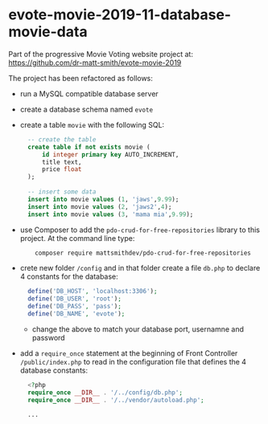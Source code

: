 # evote-movie-2019-11-database-movie-data


Part of the progressive Movie Voting website project at:
https://github.com/dr-matt-smith/evote-movie-2019

The project has been refactored as follows:

- run a MySQL compatible database server

- create a database schema named `evote`

- create a table `movie` with the following SQL:

    ```sql
      -- create the table
      create table if not exists movie (
          id integer primary key AUTO_INCREMENT,
          title text,
          price float
      );
      
      -- insert some data
      insert into movie values (1, 'jaws',9.99);
      insert into movie values (2, 'jaws2',4);
      insert into movie values (3, 'mama mia',9.99);
    ```

- use Composer to add the `pdo-crud-for-free-repositories` library to this project. At the command line type:

    ```bash
        composer require mattsmithdev/pdo-crud-for-free-repositories
    ```
    
- crete new folder `/config` and in that folder create a file `db.php` to declare 4 constants for the database:

    ```php
      define('DB_HOST', 'localhost:3306');
      define('DB_USER', 'root');
      define('DB_PASS', 'pass');
      define('DB_NAME', 'evote');
    ```
    
    - change the above to match your database port, usernamne and password
    
- add a `require_once` statement at the beginning of Front Controller `/public/index.php` to read in the configuration file that defines the 4 database constants:

    ```php
      <?php
      require_once __DIR__ . '/../config/db.php';
      require_once __DIR__ . '/../vendor/autoload.php';

      ...
    ```

